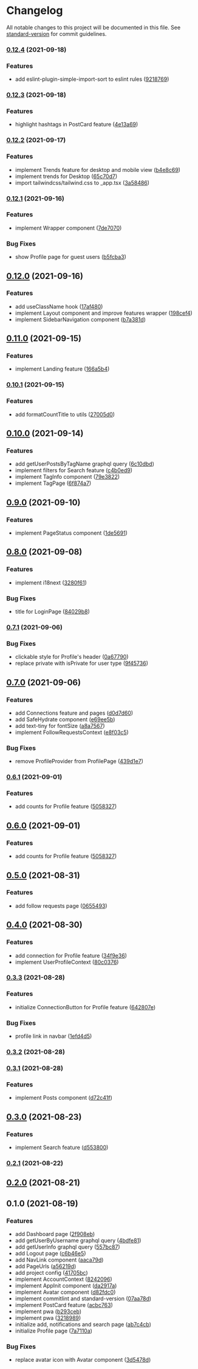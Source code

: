 # Changelog

All notable changes to this project will be documented in this file. See [standard-version](https://github.com/conventional-changelog/standard-version) for commit guidelines.

### [0.12.4](https://github.com/favecode/plog-fe/compare/v0.12.3...v0.12.4) (2021-09-18)


### Features

* add eslint-plugin-simple-import-sort to eslint rules ([9218769](https://github.com/favecode/plog-fe/commit/9218769ca536e98bac42c863e391cf189714c2d9))

### [0.12.3](https://github.com/favecode/plog-fe/compare/v0.12.2...v0.12.3) (2021-09-18)


### Features

* highlight hashtags in PostCard feature ([4e13a69](https://github.com/favecode/plog-fe/commit/4e13a69a9aebe526328de73ed6985b548e0ac8ff))

### [0.12.2](https://github.com/favecode/plog-fe/compare/v0.12.1...v0.12.2) (2021-09-17)


### Features

* implement Trends feature for desktop and mobile view ([b4e8c69](https://github.com/favecode/plog-fe/commit/b4e8c6979952eea793ef77872f716dc7b09c3e2d))
* implement trends for Desktop ([65c70d7](https://github.com/favecode/plog-fe/commit/65c70d75e3ef71a0cdfff448016475e2b4f1fb41))
* import tailwindcss/tailwind.css to _app.tsx ([3a58486](https://github.com/favecode/plog-fe/commit/3a584860dadc6f1946b95aee029d9f32d3ec7e54))

### [0.12.1](https://github.com/favecode/plog-fe/compare/v0.12.0...v0.12.1) (2021-09-16)


### Features

* implement Wrapper component ([7de7070](https://github.com/favecode/plog-fe/commit/7de7070ee1aa74a4a8256f92442ba6ad8ee95baa))


### Bug Fixes

* show Profile page for guest users ([b5fcba3](https://github.com/favecode/plog-fe/commit/b5fcba37e73b9de5a955f05f03f01d9a77af1682))

## [0.12.0](https://github.com/favecode/plog-fe/compare/v0.11.0...v0.12.0) (2021-09-16)


### Features

* add useClassName hook ([17af480](https://github.com/favecode/plog-fe/commit/17af4804951a270545d42f9e89d713c8ff762a91))
* implement Layout component and improve features wrapper ([198cef4](https://github.com/favecode/plog-fe/commit/198cef418e2e89f1a8b648294d7e2352816cac6b))
* implement SidebarNavigation component ([b7a381d](https://github.com/favecode/plog-fe/commit/b7a381de47f2abb0775276bc08000d0707c609d9))

## [0.11.0](https://github.com/favecode/plog-fe/compare/v0.10.1...v0.11.0) (2021-09-15)


### Features

* implement Landing feature ([166a5b4](https://github.com/favecode/plog-fe/commit/166a5b4ea7207f4410731059b88ecb92b9a1dde3))

### [0.10.1](https://github.com/favecode/plog-fe/compare/v0.10.0...v0.10.1) (2021-09-15)


### Features

* add formatCountTitle to utils ([27005d0](https://github.com/favecode/plog-fe/commit/27005d0bacf2d3e5b30583ffb34e4bde2d5f3691))

## [0.10.0](https://github.com/favecode/plog-fe/compare/v0.9.0...v0.10.0) (2021-09-14)


### Features

* add getUserPostsByTagName graphql query ([6c10dbd](https://github.com/favecode/plog-fe/commit/6c10dbdc1c6f9508441b49b91761a9b9a0587a00))
* implement filters for Search feature ([c4b0ed9](https://github.com/favecode/plog-fe/commit/c4b0ed9503c8d28f8bdfa786e6299415bdf4b6f0))
* implement TagInfo component ([79e3822](https://github.com/favecode/plog-fe/commit/79e382241dc6c3804a1978c45a3366fb003b5666))
* implement TagPage ([6f874a7](https://github.com/favecode/plog-fe/commit/6f874a78eb5377389014807ae6f397c97a01a670))

## [0.9.0](https://github.com/favecode/plog-fe/compare/v0.8.0...v0.9.0) (2021-09-10)


### Features

* implement PageStatus component ([1de5691](https://github.com/favecode/plog-fe/commit/1de569173240ccba06374e60c491523a74492a2e))

## [0.8.0](https://github.com/favecode/plog-fe/compare/v0.7.1...v0.8.0) (2021-09-08)


### Features

* implement i18next ([3280f61](https://github.com/favecode/plog-fe/commit/3280f617cd4341d626cc2ce4cf527828e9692639))


### Bug Fixes

* title for LoginPage ([84029b8](https://github.com/favecode/plog-fe/commit/84029b821ebb8592d93bb785fb26505aff55dfed))

### [0.7.1](https://github.com/favecode/plog-fe/compare/v0.7.0...v0.7.1) (2021-09-06)


### Bug Fixes

* clickable style for Profile's header ([0a67790](https://github.com/favecode/plog-fe/commit/0a67790fbe5a51a1dc3c5b65c9501ed761e7fb06))
* replace private with isPrivate for user type ([9f45736](https://github.com/favecode/plog-fe/commit/9f457360d4050d5d9c05bab3f4eaf582260e0b26))

## [0.7.0](https://github.com/favecode/plog-fe/compare/v0.6.1...v0.7.0) (2021-09-06)


### Features

* add Connections feature and pages ([d0d7d60](https://github.com/favecode/plog-fe/commit/d0d7d60cd3c9dcfbf1ccd8cf02dfe4659e339e38))
* add SafeHydrate component ([e69ee5b](https://github.com/favecode/plog-fe/commit/e69ee5bee9640dadcf0108afce6f45a7f75ea0af))
* add text-tiny for fontSize ([a8a7567](https://github.com/favecode/plog-fe/commit/a8a7567c2b14407be13f2e9f158781fc4cb7d921))
* implement FollowRequestsContext ([e8f03c5](https://github.com/favecode/plog-fe/commit/e8f03c50fd27ce171cd2434510f9007773a53247))


### Bug Fixes

* remove ProfileProvider from ProfilePage ([439d1e7](https://github.com/favecode/plog-fe/commit/439d1e734e40adf11258192b08dbbdfb6e08d878))

### [0.6.1](https://github.com/favecode/plog-fe/compare/v0.5.0...v0.6.1) (2021-09-01)


### Features

* add counts for Profile feature ([5058327](https://github.com/favecode/plog-fe/commit/5058327e3b5a5c1677114aac3c455f59f91757a9))

## [0.6.0](https://github.com/favecode/plog-fe/compare/v0.5.0...v0.6.0) (2021-09-01)


### Features

* add counts for Profile feature ([5058327](https://github.com/favecode/plog-fe/commit/5058327e3b5a5c1677114aac3c455f59f91757a9))

## [0.5.0](https://github.com/favecode/plog-fe/compare/v0.4.0...v0.5.0) (2021-08-31)


### Features

* add follow requests page ([0655493](https://github.com/favecode/plog-fe/commit/0655493998ee65dc35088109935e6edb7bdb3fbf))

## [0.4.0](https://github.com/favecode/plog-fe/compare/v0.3.3...v0.4.0) (2021-08-30)


### Features

* add connection for Profile feature ([34f9e36](https://github.com/favecode/plog-fe/commit/34f9e36a0794f689b365a02224020874a64aeef3))
* implement UserProfileContext ([80c0376](https://github.com/favecode/plog-fe/commit/80c03766d90577981f0bcc155d8bea6ade097c3e))

### [0.3.3](https://github.com/favecode/plog-fe/compare/v0.3.2...v0.3.3) (2021-08-28)


### Features

* initialize ConnectionButton for Profile feature ([642807e](https://github.com/favecode/plog-fe/commit/642807e8f72393bd3532ead88caa01e0e7bd232c))


### Bug Fixes

* profile link in navbar ([1efd4d5](https://github.com/favecode/plog-fe/commit/1efd4d534d4a557e228cc7248573b87d5cd1fdab))

### [0.3.2](https://github.com/favecode/plog-fe/compare/v0.3.1...v0.3.2) (2021-08-28)

### [0.3.1](https://github.com/favecode/plog-fe/compare/v0.3.0...v0.3.1) (2021-08-28)


### Features

* implement Posts component ([d72c41f](https://github.com/favecode/plog-fe/commit/d72c41f58266880896886c5bcb6d7b6b44c71897))

## [0.3.0](https://github.com/favecode/plog-fe/compare/v0.2.1...v0.3.0) (2021-08-23)


### Features

* implement Search feature ([d553800](https://github.com/favecode/plog-fe/commit/d5538008f0616388aabe3aa7526c64a58a776881))

### [0.2.1](https://github.com/favecode/plog-fe/compare/v0.2.0...v0.2.1) (2021-08-22)

## [0.2.0](https://github.com/favecode/plog-fe/compare/v0.1.0...v0.2.0) (2021-08-21)

## 0.1.0 (2021-08-19)


### Features

* add Dashboard page ([2f908eb](https://github.com/favecode/plog-fe/commit/2f908eb0ee8a83ed010c30c8cf7e9d101e329491))
* add getUserByUsername graphql query ([4bdfe81](https://github.com/favecode/plog-fe/commit/4bdfe81577a2b3caf43bb2fa76b0dbb4c54a0633))
* add getUserInfo graphql query ([557bc87](https://github.com/favecode/plog-fe/commit/557bc876c0bfb8265196cfd74cd1a906c8e7ff54))
* add Logout page ([c6b46e5](https://github.com/favecode/plog-fe/commit/c6b46e5f36dce3657a21a747b597ad67a4973df9))
* add NavLink component ([aaca79d](https://github.com/favecode/plog-fe/commit/aaca79d4548538b8dcec2b9a8cd817c1520bdec4))
* add PageUrls ([a56219d](https://github.com/favecode/plog-fe/commit/a56219dbe8143ec833f862431f388c5fe5a9b63c))
* add project config ([41705bc](https://github.com/favecode/plog-fe/commit/41705bc2002eab538e2c5c940fea19d4c08f06c4))
* implement AccountContext ([8242096](https://github.com/favecode/plog-fe/commit/82420964bed32519f6d200ac928756fafe3ab47d))
* implement AppInit component ([da2917a](https://github.com/favecode/plog-fe/commit/da2917a9ef585bd764a8b062fd8aec8fc9ee3c46))
* implement Avatar component ([d82fdc0](https://github.com/favecode/plog-fe/commit/d82fdc0c4e8b1aed946fb5b3d52fed08bbca8d5e))
* implement commitlint and standard-version ([07aa78d](https://github.com/favecode/plog-fe/commit/07aa78d356a421312792c1aa2c3d21267a4dd0d9))
* implement PostCard feature ([acbc763](https://github.com/favecode/plog-fe/commit/acbc763f060b1bb4dc2cf8103e6c0c9153dd64fa))
* implement pwa ([b293ceb](https://github.com/favecode/plog-fe/commit/b293cebe3c6713f3d319b7fb1bc0eceaa1d3e46d))
* implement pwa ([3218989](https://github.com/favecode/plog-fe/commit/3218989e1871b43a0b2a0c950a5d0a136353c7db))
* initialize add, notifications and search page ([ab7c4cb](https://github.com/favecode/plog-fe/commit/ab7c4cba363290d6fb2715ff2e3c908b02aeb173))
* initialize Profile page ([7a7110a](https://github.com/favecode/plog-fe/commit/7a7110a50804c14bbd702674760742546d93efd2))


### Bug Fixes

* replace avatar icon with Avatar component ([3d5478d](https://github.com/favecode/plog-fe/commit/3d5478d0e5e6ece887697026a79d40ef303289ab))
